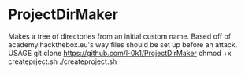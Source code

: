 # ProjectDirMaker
Makes a tree of directories from an initial custom name. Based off of academy.hackthebox.eu's way files should be set up before an attack. USAGE git clone https://github.com/l-0k1/ProjectDirMaker chmod +x createprject.sh ./createproject.sh
